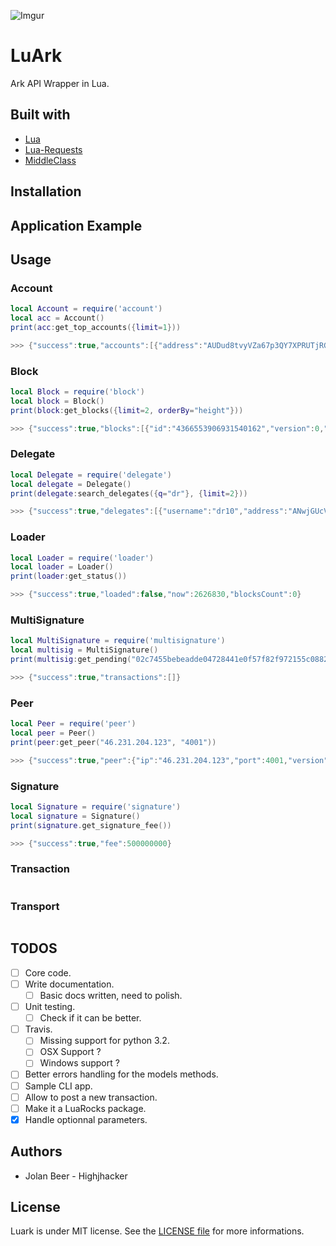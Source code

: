![Imgur](https://i.imgur.com/18s3E1o.png)

# LuArk

Ark API Wrapper in Lua.

## Built with
- [Lua](https://www.lua.org/)
- [Lua-Requests](https://github.com/JakobGreen/lua-requests)
- [MiddleClass](https://github.com/kikito/middleclass)

## Installation


## Application Example


## Usage

### Account

```lua
local Account = require('account')
local acc = Account()
print(acc:get_top_accounts({limit=1}))

>>> {"success":true,"accounts":[{"address":"AUDud8tvyVZa67p3QY7XPRUTjRGnWQQ9Xv","balance":"2125000000000000","publicKey":"021d03bace0687a1a5e797f884b13fb46f817ec32de1374a7f223f24404401d220"}]}

```

### Block

```lua
local Block = require('block')
local block = Block()
print(block:get_blocks({limit=2, orderBy="height"}))

>>> {"success":true,"blocks":[{"id":"4366553906931540162","version":0,"timestamp":0,"height":1,"previousBlock":null,"numberOfTransactions":1492,"totalAmount":12500000000000004,"totalFee":0,"reward":0,"payloadLength":313052,"payloadHash":"6e84d08bd299ed97c212c886c98a57e36545c8f5d645ca7eeae63a8bd62d8988","generatorPublicKey":"03a4d147a417376742f9ab78c7c3891574d19376aa62e7bbddceaf12e096e79fe0","generatorId":"AdLb2r8XEmhNqW3CXyNGEEVZxXAfvTqPWR","blockSignature":"3045022100c442ef265f2a7fa102d61e9a180e335fd17e8e3224307dadf8ac856e569c5c5102201a34cb1302cf4e0887b45784bfbdaf5cfbc44f6d6dad638d56bafa82ec96fd45","confirmations":2693946,"totalForged":"0"},{"id":"1957969527467779153","version":0,"timestamp":10536,"height":2,"previousBlock":"4366553906931540162","numberOfTransactions":0,"totalAmount":0,"totalFee":0,"reward":0,"payloadLength":0,"payloadHash":"e3b0c44298fc1c149afbf4c8996fb92427ae41e4649b934ca495991b7852b855","generatorPublicKey":"026f1910d432c8ca8f04248e74c4b565a236d9851caeed4422550c3803b313bf39","generatorId":"AYTEu82arYgRyvTgi7dbYwjodV7ignYucz","blockSignature":"30450221009178ce37d3be083f855c6b319b7c15e62df90fd7cf3b56237fb88719c023e74d022025dccdc952581f91110d32c019176901270c88fc9c660fb91a1020c50a6e7d98","confirmations":2693945,"totalForged":"0"}],"count":2693946}

```

### Delegate

```lua
local Delegate = require('delegate')
local delegate = Delegate()
print(delegate:search_delegates({q="dr"}, {limit=2}))

>>> {"success":true,"delegates":[{"username":"dr10","address":"ANwjGUcVbLXpqbBUWbjUBQWkr4MWVDuJu9","publicKey":"031641ff081b93279b669f7771b3fbe48ade13eadb6d5fd85bdd025655e349f008","vote":"152372095405469","producedblocks":33833,"missedblocks":207},{"username":"drusilla","address":"AGzLMjoUiLbccC4YpaDsMRwHaoUwCoorQG","publicKey":"038dfc041c7e609f254b2cf38de4b55e02dff9e743497f5cf6b67d49d8e44978ce","vote":"0","producedblocks":0,"missedblocks":0}]}

```

### Loader

```lua
local Loader = require('loader')
local loader = Loader()
print(loader:get_status())

>>> {"success":true,"loaded":false,"now":2626830,"blocksCount":0}

```

### MultiSignature

```lua
local MultiSignature = require('multisignature')
local multisig = MultiSignature()
print(multisig:get_pending("02c7455bebeadde04728441e0f57f82f972155c088252bf7c1365eb0dc84fbf5de"))

>>> {"success":true,"transactions":[]}

```

### Peer

```lua
local Peer = require('peer')
local peer = Peer()
print(peer:get_peer("46.231.204.123", "4001"))

>>> {"success":true,"peer":{"ip":"46.231.204.123","port":4001,"version":"1.0.2","errors":0,"os":"linux4.4.0-101-generic","height":2699651,"status":"OK","delay":207}}

```

### Signature

```lua
local Signature = require('signature')
local signature = Signature()
print(signature.get_signature_fee())

>>> {"success":true,"fee":500000000}

```

### Transaction

```lua
```

### Transport

```lua
```


## TODOS

- [ ] Core code.
- [ ] Write documentation.
    - [ ] Basic docs written, need to polish.
- [ ] Unit testing.
    - [ ] Check if it can be better.
- [ ] Travis.
    - [ ] Missing support for python 3.2.
    - [ ] OSX Support ?
    - [ ] Windows support ?
- [ ] Better errors handling for the models methods.
- [ ] Sample CLI app.
- [ ] Allow to post a new transaction.
- [ ] Make it a LuaRocks package.
- [x] Handle optionnal parameters.

## Authors

- Jolan Beer - Highjhacker

## License

Luark is under MIT license. See the [LICENSE file](https://github.com/Highjhacker/luark/blob/master/LICENSE) for more informations.
